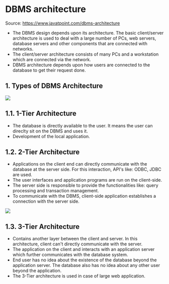 # DBMS architecture

Source: <https://www.javatpoint.com/dbms-architecture>

- The DBMS design depends upon its architecture. The basic client/server architecture is used to deal with a large number of PCs, web servers, database servers and other components that are connected with networks.
- The client/server architecture consists of many PCs and a workstation which are connected via the network.
- DBMS architecture depends upon how users are connected to the database to get their request done.

## 1. Types of DBMS Architecture

![](https://static.javatpoint.com/dbms/images/dbms-architecture.png)

## 1.1. 1-Tier Architecture

- The database is directly available to the user. It means the user can direclty sit on the DBMS and uses it.
- Development of the local application.

## 1.2. 2-Tier Architecture

- Applications on the client end can directly communicate with the database at the server side. For this interaction, API's like: ODBC, JDBC are used.
- The user interfaces and application programs are run on the client-side.
- The server side is responsible to provide the functionalities like: query processing and transaction management.
- To communicate with the DBMS, client-side application establishes a connection with the server side.

![](https://static.javatpoint.com/dbms/images/dbms-2-tier-architecture.png)

## 1.3. 3-Tier Architecture

- Contains another layer between the client and server. In this architecture, client can't directly communicate with the server.
- The application on the client and interacts with an application server which further communicates with the database system.
- End user has no idea about the existence of the database beyond the application server. The database also has no idea about any other user beyond the application.
- The 3-Tier architecture is used in case of large web application.
